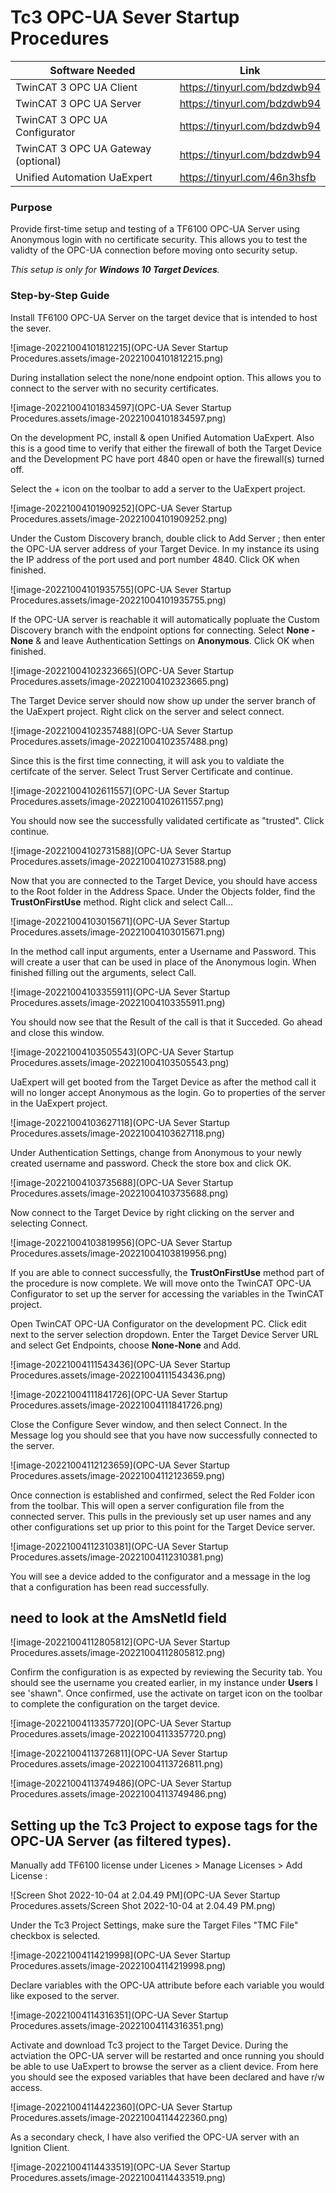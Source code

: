 # Tc3 OPC-UA Sever Startup Procedures



| Software Needed                     | Link                         |
| ----------------------------------- | ---------------------------- |
| TwinCAT 3 OPC UA Client             | https://tinyurl.com/bdzdwb94 |
| TwinCAT 3 OPC UA Server             | https://tinyurl.com/bdzdwb94 |
| TwinCAT 3 OPC UA Configurator       | https://tinyurl.com/bdzdwb94 |
| TwinCAT 3 OPC UA Gateway (optional) | https://tinyurl.com/bdzdwb94 |
| Unified Automation UaExpert         | https://tinyurl.com/46n3hsfb |



### Purpose

Provide first-time setup and testing of a TF6100 OPC-UA Server using Anonymous login with no certificate security. This allows you to test the validty of the OPC-UA connection before moving onto security setup. 

*This setup is only for **Windows 10 Target Devices**.*



### Step-by-Step Guide

Install TF6100 OPC-UA Server on the target device that is intended to host the sever. 

![image-20221004101812215](OPC-UA Sever Startup Procedures.assets/image-20221004101812215.png)

During installation select the none/none endpoint option. This allows you to connect to the server with no security certificates. 

![image-20221004101834597](OPC-UA Sever Startup Procedures.assets/image-20221004101834597.png)

On the development PC, install & open Unified Automation UaExpert. Also this is a good time to verify that either the firewall of both the Target Device and the Development PC have port 4840 open or have the firewall(s) turned off. 

Select the + icon on the toolbar to add a server to the UaExpert project. 

![image-20221004101909252](OPC-UA Sever Startup Procedures.assets/image-20221004101909252.png)

Under the Custom Discovery branch, double click to Add Server ; then enter the OPC-UA server address of your Target Device. In my instance its using the IP address of the port used and port number 4840. Click OK when finished.

![image-20221004101935755](OPC-UA Sever Startup Procedures.assets/image-20221004101935755.png)

If the OPC-UA server is reachable it will automatically popluate the Custom Discovery branch with the endpoint options for connecting. Select **None - None** & and leave Authentication Settings on **Anonymous**. Click OK when finished.

![image-20221004102323665](OPC-UA Sever Startup Procedures.assets/image-20221004102323665.png)

The Target Device server should now show up under the server branch of the UaExpert project. Right click on the server and select connect.

![image-20221004102357488](OPC-UA Sever Startup Procedures.assets/image-20221004102357488.png)

Since this is the first time connecting, it will ask you to valdiate the certifcate of the server. Select Trust Server Certificate and continue. 

![image-20221004102611557](OPC-UA Sever Startup Procedures.assets/image-20221004102611557.png)

You should now see the successfully validated certificate as "trusted". Click continue. 

![image-20221004102731588](OPC-UA Sever Startup Procedures.assets/image-20221004102731588.png)

Now that you are connected to the Target Device, you should have access to the Root folder in the Address Space. Under the Objects folder, find the **TrustOnFirstUse** method. Right click and select Call...

![image-20221004103015671](OPC-UA Sever Startup Procedures.assets/image-20221004103015671.png)

In the method call input arguments, enter a Username and Password. This will create a user that can be used in place of the Anonymous login. When finished filling out the arguments, select Call.

![image-20221004103355911](OPC-UA Sever Startup Procedures.assets/image-20221004103355911.png)

You should now see that the Result of the call is that it Succeded. Go ahead and close this window.

![image-20221004103505543](OPC-UA Sever Startup Procedures.assets/image-20221004103505543.png)

UaExpert will get booted from the Target Device as after the method call it will no longer accept Anonymous as the login. Go to properties of the server in the UaExpert project.

![image-20221004103627118](OPC-UA Sever Startup Procedures.assets/image-20221004103627118.png)

Under Authentication Settings, change from Anonymous to your newly created username and password. Check the store box and click OK.

![image-20221004103735688](OPC-UA Sever Startup Procedures.assets/image-20221004103735688.png)

Now connect to the Target Device by right clicking on the server and selecting Connect.

![image-20221004103819956](OPC-UA Sever Startup Procedures.assets/image-20221004103819956.png)

 If you are able to connect successfully, the **TrustOnFirstUse** method part of the procedure is now complete. We will move onto the TwinCAT OPC-UA Configurator to set up the server for accessing the variables in the TwinCAT project.

Open TwinCAT OPC-UA Configurator on the development PC. Click edit next to the server selection dropdown. Enter the Target Device Server URL and select Get Endpoints, choose **None-None** and Add.

![image-20221004111543436](OPC-UA Sever Startup Procedures.assets/image-20221004111543436.png)

![image-20221004111841726](OPC-UA Sever Startup Procedures.assets/image-20221004111841726.png)

Close the Configure Sever window, and then select Connect. In the Message log you should see that you have now successfully connected to the server.

![image-20221004112123659](OPC-UA Sever Startup Procedures.assets/image-20221004112123659.png)

Once connection is established and confirmed, select the Red Folder icon from the toolbar. This will open a server configuration file from the connected server. This pulls in the previously set up user names and any other configurations set up prior to this point for the Target Device server.

![image-20221004112310381](OPC-UA Sever Startup Procedures.assets/image-20221004112310381.png)

You will see a device added to the configurator and a message in the log that a configuration has been read successfully. 

## need to look at the AmsNetId field

![image-20221004112805812](OPC-UA Sever Startup Procedures.assets/image-20221004112805812.png)



Confirm the configuration is as expected by reviewing the Security tab. You should see the username you created earlier, in my instance under **Users** I see 'shawn".  Once confirmed, use the activate on target icon on the toolbar to complete the configuration on the target device.

![image-20221004113357720](OPC-UA Sever Startup Procedures.assets/image-20221004113357720.png)

![image-20221004113726811](OPC-UA Sever Startup Procedures.assets/image-20221004113726811.png)

![image-20221004113749486](OPC-UA Sever Startup Procedures.assets/image-20221004113749486.png)



## Setting up the Tc3 Project to expose tags for the OPC-UA Server (as filtered types).

Manually add TF6100 license under Licenes > Manage Licenses > Add License :

![Screen Shot 2022-10-04 at 2.04.49 PM](OPC-UA Sever Startup Procedures.assets/Screen Shot 2022-10-04 at 2.04.49 PM.png)

Under the Tc3 Project Settings, make sure the Target Files "TMC File" checkbox is selected.

![image-20221004114219998](OPC-UA Sever Startup Procedures.assets/image-20221004114219998.png)

Declare variables with the OPC-UA attribute before each variable you would like exposed to the server. 

![image-20221004114316351](OPC-UA Sever Startup Procedures.assets/image-20221004114316351.png)

Activate and download Tc3 project to the Target Device. During the actviation the OPC-UA server will be restarted and once running you should be able to use UaExpert to browse the server as a client device. From here you should see the exposed variables that have been declared and have r/w access. 

![image-20221004114422360](OPC-UA Sever Startup Procedures.assets/image-20221004114422360.png)

As a secondary check, I have also verified the OPC-UA server with an Ignition Client.

![image-20221004114433519](OPC-UA Sever Startup Procedures.assets/image-20221004114433519.png)













